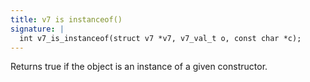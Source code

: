 ```yaml
---
title: v7 is instanceof()
signature: |
  int v7_is_instanceof(struct v7 *v7, v7_val_t o, const char *c);
---
```


Returns true if the object is an instance of a given constructor. 

